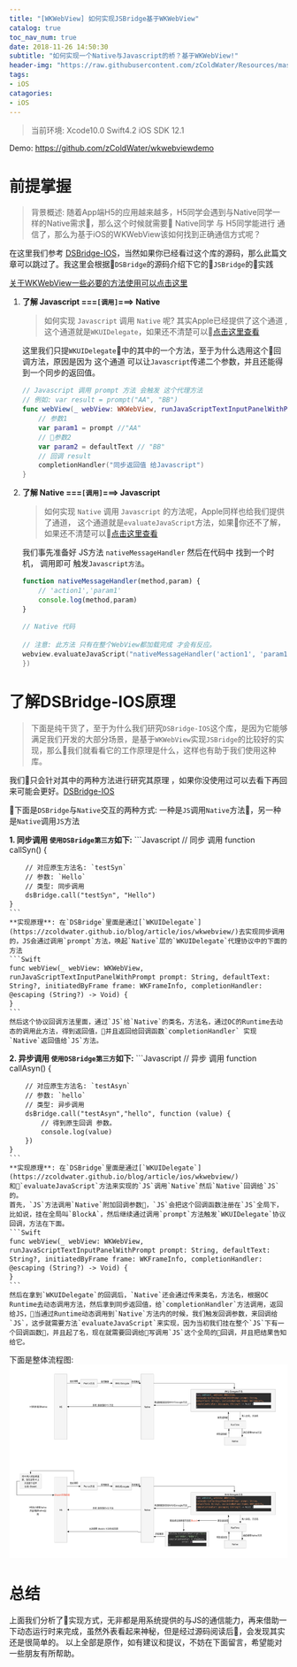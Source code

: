 ```yaml
---
title: "[WKWebView] 如何实现JSBridge基于WKWebView"
catalog: true
toc_nav_num: true
date: 2018-11-26 14:50:30
subtitle: "如何实现一个Native与Javascript的桥？基于WKWebView!"
header-img: "https://raw.githubusercontent.com/zColdWater/Resources/master/Images/away.jpg"
tags:
- iOS
catagories:
- iOS
---
```

> 当前环境: Xcode10.0 Swift4.2 iOS SDK 12.1

Demo: https://github.com/zColdWater/wkwebviewdemo

前提掌握
=======
> 背景概述: 随着App端H5的应用越来越多，H5同学会遇到与Native同学一样的Native需求，那么这个时候就需要 Native同学 与 H5同学能进行 通信了，那么为基于iOS的WKWebView该如何找到正确通信方式呢？  

在这里我们参考 [DSBridge-IOS](https://github.com/wendux/DSBridge-IOS)，当然如果你已经看过这个库的源码，那么此篇文章可以跳过了。我这里会根据`DSBridge`的源码介绍下它的`JSBridge`的实践

[关于WKWebView一些必要的方法使用可以点击这里](https://zcoldwater.github.io/blog/article/ios/wkwebview/)

1. **了解 Javascript ===`[调用]`===> Native**
    > 如何实现 `Javascript` 调用 `Native` 呢? 其实Apple已经提供了这个通道 ,这个通道就是`WKUIDelegate`，如果还不清楚可以[点击这里查看](https://zcoldwater.github.io/blog/article/ios/wkwebview/)
    
    这里我们只提`WKUIDelegate`中的其中的一个方法，至于为什么选用这个回调方法，原因是因为 这个通道 可以让`Javascript`传递二个参数，并且还能得到一个同步的返回值。
    ```Swift
    // Javascript 调用 prompt 方法 会触发 这个代理方法 
    // 例如: var result = prompt("AA", "BB")
    func webView(_ webView: WKWebView, runJavaScriptTextInputPanelWithPrompt prompt: String, defaultText: String?, initiatedByFrame frame: WKFrameInfo, completionHandler: @escaping (String?) -> Void) {
        // 参数1 
        var param1 = prompt //"AA"
        // 参数2
        var param2 = defaultText // "BB"
        // 回调 result
        completionHandler("同步返回值 给Javascript")
    }
    ```
    

2. **了解 Native ===`[调用]`===> Javascript**
    > 如何实现 `Native` 调用 `Javascript` 的方法呢，Apple同样也给我们提供了通道，
    这个通道就是`evaluateJavaScript`方法，如果你还不了解，如果还不清楚可以[点击这里查看](https://zcoldwater.github.io/blog/article/ios/wkwebview/) 

    我们事先准备好 JS方法 `nativeMessageHandler` 然后在代码中 找到一个时机，
    调用即可 触发`Javascript方法`。

    ```Javascript
    function nativeMessageHandler(method,param) {
        // 'action1','param1'
        console.log(method,param) 
    }
    ```

    ```Swift
    // Native 代码

    // 注意: 此方法 只有在整个WebView都加载完成 才会有反应。
    webview.evaluateJavaScript("nativeMessageHandler('action1', 'param1')", completionHandler: { (feedback, error) in
    })
    ```

了解DSBridge-IOS原理
=======
> 下面是纯干货了，至于为什么我们研究`DSBridge-IOS`这个库，是因为它能够满足我们开发的大部分场景，是基于`WKWebView`实现`JSBridge`的比较好的实现，那么我们就看看它的工作原理是什么，这样也有助于我们使用这种库。   

我们只会针对其中的两种方法进行研究其原理 ，如果你没使用过可以去看下再回来可能会更好。[DSBridge-IOS](https://github.com/wendux/DSBridge-IOS)

下面是`DSBridge`与`Native`交互的两种方式: 一种是`JS`调用`Native`方法，另一种是`Native`调用`JS`方法  

**1. 同步调用 `使用DSBridge第三方`如下:**
    ```Javascript
    // 同步 调用
    function callSyn() {

        // 对应原生方法名: `testSyn`
        // 参数: `Hello` 
        // 类型: 同步调用
        dsBridge.call("testSyn", "Hello")
    }
    ```
    **实现原理**: 在`DSBridge`里面是通过[`WKUIDelegate`](https://zcoldwater.github.io/blog/article/ios/wkwebview/)去实现同步调用的，JS会通过调用`prompt`方法，唤起`Native`层的`WKUIDelegate`代理协议中的下面的方法 
    ```Swift
    func webView(_ webView: WKWebView, runJavaScriptTextInputPanelWithPrompt prompt: String, defaultText: String?, initiatedByFrame frame: WKFrameInfo, completionHandler: @escaping (String?) -> Void) {
    }
    ```
    然后这个协议回调方法里面，通过`JS`给`Native`的类名，方法名，通过OC的Runtime去动态的调用此方法，得到返回值，并且返回给回调函数`completionHandler` 实现`Native`返回值给`JS`方法。

**2. 异步调用 `使用DSBridge第三方`如下:**
    ```Javascript
    // 异步 调用
    function callAsyn() {

        // 对应原生方法名: `testAsyn`
        // 参数: `hello`
        // 类型: 异步调用
        dsBridge.call("testAsyn","hello", function (value) {
            // 得到原生回调 参数。
            console.log(value)
        })
    }
    ```
    **实现原理**: 在`DSBridge`里面是通过[`WKUIDelegate`](https://zcoldwater.github.io/blog/article/ios/wkwebview/)和`evaluateJavaScript`方法来实现的`JS`调用`Native`然后`Native`回调给`JS`的。 
    首先，`JS`方法调用`Native`附加回调参数，`JS`会把这个回调函数注册在`JS`全局下，比如说，挂在全局叫`BlockA`，然后继续通过调用`prompt`方法触发`WKUIDelegate`协议回调，方法在下面。
    ```Swift
    func webView(_ webView: WKWebView, runJavaScriptTextInputPanelWithPrompt prompt: String, defaultText: String?, initiatedByFrame frame: WKFrameInfo, completionHandler: @escaping (String?) -> Void) {
    }
    ```
    然后在拿到`WKUIDelegate`的回调后，`Native`还会通过传来类名，方法名，根据OC Runtime去动态调用方法，然后拿到同步返回值，给`completionHandler`方法调用，返回给JS，当通过Runtime动态调用到`Native`方法内的时候，我们触发回调参数，来回调给`JS`，这步就需要方法`evaluateJavaScript`来实现，因为当初我们挂在整个`JS`下有一个回调函数，并且起了名，现在就需要回调给写调用`JS`这个全局的回调，并且把结果告知给它。

下面是整体流程图:  
<img src="https://raw.githubusercontent.com/zColdWater/Resources/master/Images/JSBridge.png" height="350" />


总结
=======
上面我们分析了实现方式，无非都是用系统提供的与JS的通信能力，再来借助一下动态运行时来完成，虽然外表看起来神秘，但是经过源码阅读后，会发现其实还是很简单的。 以上全部是原作，如有建议和提议，不妨在下面留言，希望能对一些朋友有所帮助。